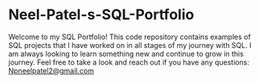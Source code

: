 # Neel-Patel-s-SQL-Portfolio
Welcome to my SQL Portfolio! This code repository contains examples of SQL projects that I have worked on in all stages of my journey with SQL. I am always looking to learn something new and continue to grow in this journey. Feel free to take a look and reach out if you have any questions: Npneelpatel2@gmail.com
